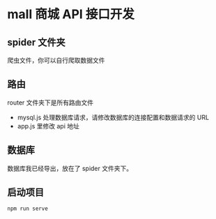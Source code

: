 # mall 商城 API 接口开发

## spider 文件夹

爬虫文件，你可以自行爬取数据文件

## 路由

router 文件夹下是所有路由文件

- mysql.js 处理数据库请求，请修改数据库的连接配置和数据请求的 URL
- app.js 里修改 api 地址

## 数据库

数据库我已经导出，放在了 spider 文件夹下。

## 启动项目

```
npm run serve
```
